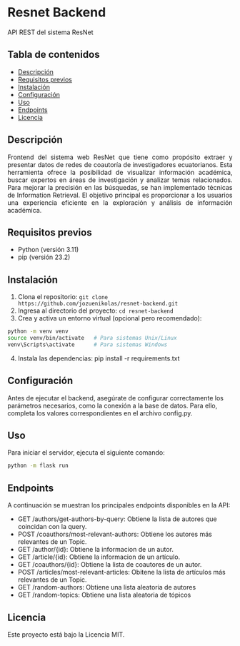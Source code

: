 # Resnet Backend

API REST del sistema ResNet

## Tabla de contenidos

- [Descripción](#descripción)
- [Requisitos previos](#requisitos-previos)
- [Instalación](#instalación)
- [Configuración](#configuración)
- [Uso](#uso)
- [Endpoints](#endpoints)
- [Licencia](#licencia)

## Descripción

<div style="text-align: justify">Frontend del sistema web ResNet que tiene como propósito extraer y presentar datos de redes de coautoría de investigadores ecuatorianos. Esta herramienta ofrece la posibilidad de visualizar información académica, buscar expertos en áreas de investigación y analizar temas relacionados. Para mejorar la precisión en las búsquedas, se han implementado técnicas de Information Retrieval. El objetivo principal es proporcionar a los usuarios una experiencia eficiente en la exploración y análisis de información académica.</div>


## Requisitos previos

* Python (versión 3.11)
* pip (versión 23.2)

## Instalación

1. Clona el repositorio: `git clone https://github.com/jozuenikolas/resnet-backend.git`
2. Ingresa al directorio del proyecto: `cd resnet-backend`
3. Crea y activa un entorno virtual (opcional pero recomendado): 
```bash
python -m venv venv
source venv/bin/activate   # Para sistemas Unix/Linux
venv\Scripts\activate      # Para sistemas Windows
```
4. Instala las dependencias: pip install -r requirements.txt

## Configuración

Antes de ejecutar el backend, asegúrate de configurar correctamente los parámetros necesarios, como la conexión a la base de datos. Para ello, completa los valores correspondientes en el archivo config.py.

## Uso
Para iniciar el servidor, ejecuta el siguiente comando:

```bash
python -m flask run
```

## Endpoints
A continuación se muestran los principales endpoints disponibles en la API:

* GET /authors/get-authors-by-query: Obtiene la lista de autores que coincidan con la query.
* POST /coauthors/most-relevant-authors: Obtiene los autores más relevantes de un Topic.
* GET /author/{id}: Obtiene la informacion de un autor.
* GET /article/{id}: Obtiene la informacion de un artículo.
* GET /coauthors/{id}: Obtiene la lista de coautores de un autor.
* POST /articles/most-relevant-articles: Obitene la lista de artículos más relevantes de un Topic.
* GET /random-authors: Obtiene una lista aleatoria de autores 
* GET /random-topics: Obtiene una lista aleatoria de tópicos 


## Licencia
Este proyecto está bajo la Licencia MIT.
